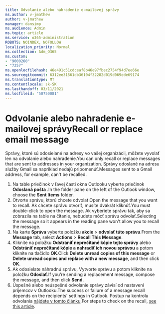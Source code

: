 ```yaml
---
title: Odvolanie alebo nahradenie e-mailovej správy
ms.author: v-jmathew
author: v-jmathew
manager: dansimp
ms.audience: Admin
ms.topic: article
ms.service: o365-administration
ROBOTS: NOINDEX, NOFOLLOW
localization_priority: Normal
ms.collection: Adm_O365
ms.custom:
- "9000260"
- "7257"
ms.openlocfilehash: 46e491c51cdceaf8b46e97fbec2754f94d7ee66e
ms.sourcegitcommit: 6312ee31561db36104f32282d019d069ede69174
ms.translationtype: MT
ms.contentlocale: sk-SK
ms.lasthandoff: 03/11/2021
ms.locfileid: "50750081"
---
```

# <a name="recall-or-replace-email-message"></a><span data-ttu-id="c6ce0-102">Odvolanie alebo nahradenie e-mailovej správy</span><span class="sxs-lookup"><span data-stu-id="c6ce0-102">Recall or replace email message</span></span>

<span data-ttu-id="c6ce0-103">Správy, ktoré sú odosielané na adresy vo vašej organizácii, môžete vyvolať len na odvolanie alebo nahradenie.</span><span class="sxs-lookup"><span data-stu-id="c6ce0-103">You can only recall or replace messages that are sent to addresses in your organization.</span></span> <span data-ttu-id="c6ce0-104">Správy odoslané na adresu služby Gmail sa napríklad nedajú pripomenúť.</span><span class="sxs-lookup"><span data-stu-id="c6ce0-104">Messages sent to a Gmail address, for example, can't be recalled.</span></span>

1. <span data-ttu-id="c6ce0-105">Na table priečinok v ľavej časti okna Outlooku vyberte priečinok **Odoslaná pošta** .</span><span class="sxs-lookup"><span data-stu-id="c6ce0-105">In the folder pane on the left of the Outlook window, choose the **Sent Items** folder.</span></span>
2. <span data-ttu-id="c6ce0-106">Otvorte správu, ktorú chcete odvolať.</span><span class="sxs-lookup"><span data-stu-id="c6ce0-106">Open the message that you want to recall.</span></span> <span data-ttu-id="c6ce0-107">Ak chcete správu otvoriť, musíte dvakrát kliknúť.</span><span class="sxs-lookup"><span data-stu-id="c6ce0-107">You must double-click to open the message.</span></span> <span data-ttu-id="c6ce0-108">Ak vyberiete správu tak, aby sa zobrazila na table na čítanie, nebudete môcť správu odvolať.</span><span class="sxs-lookup"><span data-stu-id="c6ce0-108">Selecting the message so it appears in the reading pane won't allow you to recall the message.</span></span>
3. <span data-ttu-id="c6ce0-109">Na karte **Správa** vyberte položku **akcie**  >  **odvolať túto správu**.</span><span class="sxs-lookup"><span data-stu-id="c6ce0-109">From the **Message** tab, select **Actions** > **Recall This Message**.</span></span>
4. <span data-ttu-id="c6ce0-110">Kliknite na položku **Odstrániť neprečítané kópie tejto správy** alebo **Odstrániť neprečítané kópie a nahradiť ich novou správou** a potom kliknite na tlačidlo **OK**.</span><span class="sxs-lookup"><span data-stu-id="c6ce0-110">Click **Delete unread copies of this message** or **Delete unread copies and replace with a new message**, and then click **OK**.</span></span>
5. <span data-ttu-id="c6ce0-111">Ak odosielate náhradnú správu, Vytvorte správu a potom kliknite na položku **Odoslať**.</span><span class="sxs-lookup"><span data-stu-id="c6ce0-111">If you’re sending a replacement message, compose the message, and then click **Send**.</span></span>
6. <span data-ttu-id="c6ce0-112">Úspešné alebo neúspešné odvolanie správy závisí od nastavení príjemcov v Outlooku.</span><span class="sxs-lookup"><span data-stu-id="c6ce0-112">The success or failure of a message recall depends on the recipients' settings in Outlook.</span></span> <span data-ttu-id="c6ce0-113">Postup na kontrolu odvolania [nájdete v tomto článku](https://support.office.com/article/recall-or-replace-an-email-message-that-you-sent-35027f88-d655-4554-b4f8-6c0729a723a0#tocheck).</span><span class="sxs-lookup"><span data-stu-id="c6ce0-113">For steps to check on the recall, [see this article](https://support.office.com/article/recall-or-replace-an-email-message-that-you-sent-35027f88-d655-4554-b4f8-6c0729a723a0#tocheck).</span></span>
